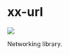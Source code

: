 # xx-url

![](https://github.com/davidzeng0/xx-url/actions/workflows/build.yml/badge.svg?event=push)

Networking library.